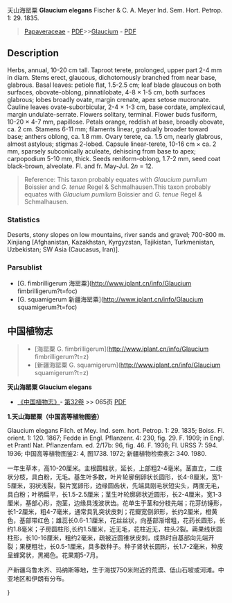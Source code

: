 天山海罂粟 **Glaucium elegans** Fischer & C. A. Meyer Ind. Sem. Hort. Petrop. 1: 29. 1835.

> [Papaveraceae](http://www.iplant.cn/info/Papaveraceae?t=foc) - [PDF](http://www.iplant.cn/foc/pdf/Papaveraceae.pdf)>>[Glaucium](http://www.iplant.cn/info/Glaucium?t=foc) - [PDF](http://www.iplant.cn/foc/pdf/Glaucium.pdf)

## Description

Herbs, annual, 10-20 cm tall. Taproot terete, prolonged, upper part 2-4 mm in diam. Stems erect, glaucous, dichotomously branched from near base, glabrous. Basal leaves: petiole flat, 1.5-2.5 cm; leaf blade glaucous on both surfaces, obovate-oblong, pinnatilobate, 4-8 × 1-5 cm, both surfaces glabrous; lobes broadly ovate, margin crenate, apex setose mucronate. Cauline leaves ovate-suborbicular, 2-4 × 1-3 cm, base cordate, amplexicaul, margin undulate-serrate. Flowers solitary, terminal. Flower buds fusiform, 10-20 × 4-7 mm, papillose. Petals orange, reddish at base, broadly obovate, ca. 2 cm. Stamens 6-11 mm; filaments linear, gradually broader toward base; anthers oblong, ca. 1.8 mm. Ovary terete, ca. 1.5 cm, nearly glabrous, almost astylous; stigmas 2-lobed. Capsule linear-terete, 10-16 cm × ca. 2 mm, sparsely subconically aculeate, dehiscing from base to apex; carpopodium 5-10 mm, thick. Seeds reniform-oblong, 1.7-2 mm, seed coat black-brown, alveolate. Fl. and fr. May-Jul. 2*n* = 12.

> Reference: 
> This taxon probably equates with *Glaucium pumilum* Boissier and *G. tenue* Regel & Schmalhausen.This taxon probably equates with *Glaucium pumilum* Boissier and *G. tenue* Regel & Schmalhausen.

### Statistics
Deserts, stony slopes on low mountains, river sands and gravel; 700-800 m. Xinjiang [Afghanistan, Kazakhstan, Kyrgyzstan, Tajikistan, Turkmenistan, Uzbekistan; SW Asia (Caucasus, Iran)].

### Parsublist

* [G.  fimbrilligerum  海罂粟](http://www.iplant.cn/info/Glaucium fimbrilligerum?t=foc)
* [G.  squamigerum  新疆海罂粟](http://www.iplant.cn/info/Glaucium squamigerum?t=foc)

## 中国植物志

> * [海罂粟  G.  fimbrilligerum](http://www.iplant.cn/info/Glaucium fimbrilligerum?t=z)
> * [新疆海罂粟  G.  squamigerum](http://www.iplant.cn/info/Glaucium squamigerum?t=z)

**天山海罂粟 Glaucium elegans**

* [《中国植物志》](http://www.iplant.cn/frps)- [第32卷](http://www.iplant.cn/frps/vol/32) >> 065页 [PDF](http://www.iplant.cn/frps/pdf/32/065.pdf)

**1.天山海罂粟（中国高等植物图鉴）**

Glaucium elegans Filch. et Mey. Ind. sem. hort. Petrop. 1: 29. 1835; Boiss. Fl. orient. 1: 120. 1867; Fedde in Engl. Pflanzenr. 4: 230, fig. 29. F. 1909; in Engl. et Prantl Nat. Pflanzenfam. ed. 2/17b: 96, fig. 46. F. 1936; Fl. URSS 7: 594. 1936; 中国高等植物图鉴2: 4, 图1738. 1972; 新疆植物检索表2: 340. 1980.

一年生草本，高10-20厘米。主根圆柱状，延长，上部粗2-4毫米。茎直立，二歧状分枝，具白粉，无毛。基生叶多数，叶片轮廓倒卵状长圆形，长4-8厘米，宽1-5厘米，羽状浅裂，裂片宽卵形，边缘圆齿状，先端具刚毛状短尖头，两面无毛，具白粉；叶柄扁平，长1.5-2.5厘米；茎生叶轮廓卵状近圆形，长2-4厘米，宽1-3厘米，基部心形，抱茎，边缘具浅波状齿。花单生于茎和分枝先端；花芽纺锤形，长1-2厘米，粗4-7毫米，通常具乳突状皮刺；花瓣宽倒卵形，长约2厘米，橙黄色，基部带红色；雄蕊长0.6-1.1厘米，花丝丝状，向基部渐增粗，花药长圆形，长约1.8毫米；子房圆柱形,长约1.5厘米，近无毛，花柱近无，柱头2裂。蒴果线状圆柱形，长10-16厘米，粗约2毫米，疏被近圆锥状皮刺，成熟时自基部向先端开裂；果梗粗壮，长0.5-1厘米，具多数种子。种子肾状长圆形，长1.7-2毫米，种皮呈蜂窝状，黑褐色。花果期5-7月。

产新疆乌鲁木齐、玛纳斯等地，生于海拔750米附近的荒漠、低山石坡或河滩。中亚地区和伊朗有分布。

}
